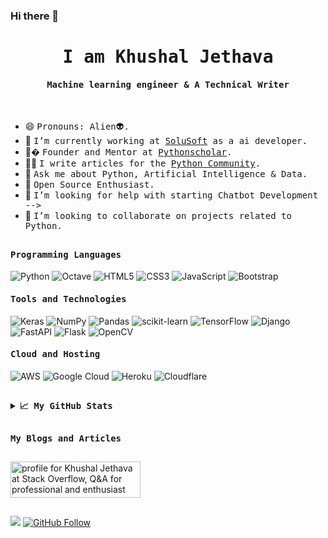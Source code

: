 ### Hi there 👋

<p align="center"><h1 align="center"><samp> I am Khushal Jethava </samp></h1></p>
<p align="center"><h4 align="center"><samp> Machine learning engineer & A Technical Writer </samp></h4></p>
<br>
<div>

- 😄 <samp>Pronouns: Alien👽.
- 🔭 <samp>I’m currently working at [SoluSoft](https://solusofttech.com/) as a ai developer.
- 🏢� <samp> Founder and Mentor at [Pythonscholar](http://pythonscholar.com/).
- ✍🏻 <samp>I write articles for the [Python Community](https://medium.com/@khushaljethwa14).
- 💬 <samp>Ask me about Python, Artificial Intelligence & Data.
- 🥇 <samp>Open Source Enthusiast.
- 🤔 <samp>I’m looking for help with starting Chatbot Development -->
- 👯 <samp>I’m looking to collaborate on projects related to Python.
<!-- - ⚡ <samp>Fun fact: Trap Nation is my buddy. -->
<!-- - 👯 <samp>I’m looking to collaborate on **Open Source Projects** -->
<!-- - ⚡ <samp>I’m a organiser of [Flutter Chandigarh](https://github.com/flutterchandigarh) & [Flutter India](https://flutterindia.dev/). -->
<!-- - 🤖 <samp>Creator of [#GitHubWrapped](https://twitter.com/GitHubWrapped) & [#100DaysOfFlutter](https://twitter.com/100xFlutter) bots. -->

<!--**khushaljethava/khushaljethava** is a ✨ _special_ ✨ repository because its `README.md` (this file) appears on your GitHub profile.

Here are some ideas to get you started:

- 🔭 I’m currently working on ...
- 🌱 I’m currently learning ...
- 👯 I’m looking to collaborate on ...
- 🤔 I’m looking for help with ...
- 💬 Ask me about ...
- 📫 How to reach me: ...
- 😄 Pronouns: ...
- ⚡ Fun fact: ...
-->

 ##

<h4><b><samp>Programming Languages</samp></b></h4>
  
![Python](https://img.shields.io/badge/python-3670A0?style=for-the-badge&logo=python&logoColor=ffdd54)
![Octave](https://img.shields.io/badge/OCTAVE-darkblue?style=for-the-badge&logo=octave&logoColor=fcd683)
![HTML5](https://img.shields.io/badge/html5-%23E34F26.svg?style=for-the-badge&logo=html5&logoColor=white)
![CSS3](https://img.shields.io/badge/css3-%231572B6.svg?style=for-the-badge&logo=css3&logoColor=white)
![JavaScript](https://img.shields.io/badge/javascript-%23323330.svg?style=for-the-badge&logo=javascript&logoColor=%23F7DF1E)
![Bootstrap](https://img.shields.io/badge/bootstrap-%23563D7C.svg?style=for-the-badge&logo=bootstrap&logoColor=white)
  
<h4><b><samp>Tools and Technologies</samp></b></h4>
 
![Keras](https://img.shields.io/badge/Keras-%23D00000.svg?style=for-the-badge&logo=Keras&logoColor=white)
![NumPy](https://img.shields.io/badge/numpy-%23013243.svg?style=for-the-badge&logo=numpy&logoColor=white)
![Pandas](https://img.shields.io/badge/pandas-%23150458.svg?style=for-the-badge&logo=pandas&logoColor=white)
![scikit-learn](https://img.shields.io/badge/scikit--learn-%23F7931E.svg?style=for-the-badge&logo=scikit-learn&logoColor=white)
![TensorFlow](https://img.shields.io/badge/TensorFlow-%23FF6F00.svg?style=for-the-badge&logo=TensorFlow&logoColor=white)
![Django](https://img.shields.io/badge/django-%23092E20.svg?style=for-the-badge&logo=django&logoColor=white)
![FastAPI](https://img.shields.io/badge/FastAPI-005571?style=for-the-badge&logo=fastapi)
![Flask](https://img.shields.io/badge/flask-%23000.svg?style=for-the-badge&logo=flask&logoColor=white)
![OpenCV](https://img.shields.io/badge/opencv-%23white.svg?style=for-the-badge&logo=opencv&logoColor=white)
  
<h4><b><samp>Cloud and Hosting</samp></b></h4>

![AWS](https://img.shields.io/badge/AWS-%23FF9900.svg?style=for-the-badge&logo=amazon-aws&logoColor=white)
![Google Cloud](https://img.shields.io/badge/GoogleCloud-%234285F4.svg?style=for-the-badge&logo=google-cloud&logoColor=white)
![Heroku](https://img.shields.io/badge/heroku-%23430098.svg?style=for-the-badge&logo=heroku&logoColor=white)
![Cloudflare](https://img.shields.io/badge/Cloudflare-F38020?style=for-the-badge&logo=Cloudflare&logoColor=white)
  
 ##
 
<details>
  <summary><b><samp>📈 My GitHub Stats</samp></b></summary>
<br>
<p align="center"> <img align="center" src="https://github-readme-stats.vercel.app/api/top-langs/?username=khushaljethava&hide_langs_below=1&&show_icons=true&title_color=08fdd8&icon_color=bb2acf&text_color=ffffff&bg_color=242424"/> <img align="center" src="https://github-readme-stats.vercel.app/api?username=khushaljethava&&show_icons=true&title_color=08fdd8&icon_color=bb2acf&text_color=ffffff&bg_color=242424"/>
 </p>

</details>  

 ##
 
 <h4><b><samp>My Blogs and Articles</samp></b></h4>
 
 <!-- add all blogs account and profile with icon -->
 
##
 
<a href="https://stackoverflow.com/users/13469415/khushal-jethava"><img src="https://stackoverflow.com/users/flair/13469415.png?theme=dark" width="208" height="58" alt="profile for Khushal Jethava at Stack Overflow, Q&amp;A for professional and enthusiast programmers" title="profile for Khushal Jethava at Stack Overflow, Q&amp;A for professional and enthusiast programmers"></a>

##
 
![](https://visitor-badge.glitch.me/badge?page_id=khushaljethava.khushaljethava)
[![GitHub Follow](https://img.shields.io/github/followers/khushaljethava?style=social&label=My%20GitHub%20Followers)](https://github.com/khushaljethava)
 
  </div>
